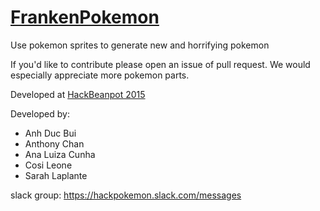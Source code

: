 # [FrankenPokemon](http://frankenpokemon.me/)

Use pokemon sprites to generate new and horrifying pokemon

If you'd like to contribute please open an issue of pull request. We would especially appreciate more pokemon parts.


Developed at [HackBeanpot 2015](http://hackbeanpot.com/)

Developed by:

- Anh Duc Bui
- Anthony Chan
- Ana Luiza Cunha
- Cosi Leone
- Sarah Laplante


slack group: https://hackpokemon.slack.com/messages

